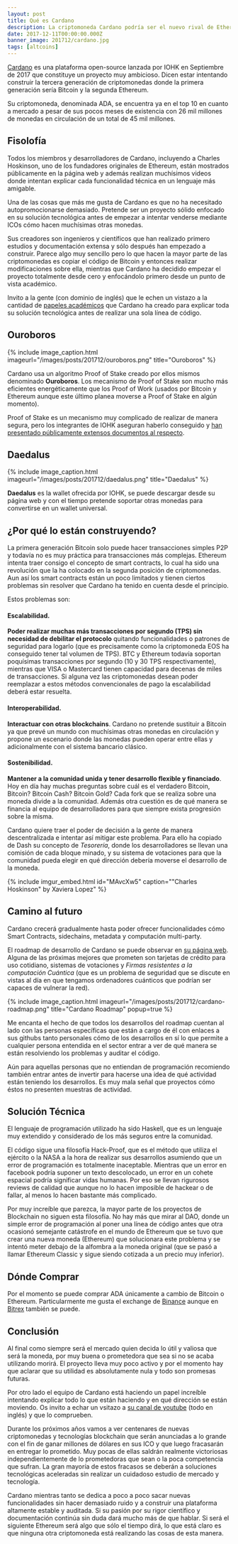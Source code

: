 ```yaml
---
layout: post
title: Qué es Cardano
description: La criptomoneda Cardano podría ser el nuevo rival de Ethereum y su cotización todavía es muy inferior. Veamosla en detalle.
date: 2017-12-11T00:00:00.000Z
banner_image: 201712/cardano.jpg
tags: [altcoins]
---
```


[Cardano](https://www.cardanohub.org/en/home/) es una plataforma open-source lanzada por IOHK en Septiembre de 2017 que constituye un proyecto muy ambicioso. Dicen estar intentando construir la tercera generación de criptomonedas donde la primera generación sería Bitcoin y la segunda Ethereum.

Su criptomoneda, denominada ADA, se encuentra ya en el top 10 en cuanto a mercado a pesar de sus pocos meses de existencia con 26 mil millones de monedas en circulación de un total de 45 mil millones.

<!--more-->

## Fisolofía

Todos los miembros y desarrolladores de Cardano, incluyendo a Charles Hoskinson, uno de los fundadores originales de Ethereum, están mostrados públicamente en la página web y además realizan muchísimos videos donde intentan explicar cada funcionalidad técnica en un lenguaje más amigable.

Una de las cosas que más me gusta de Cardano es que no ha necesitado autopromocionarse demasiado. Pretende ser un proyecto sólido enfocado en su solución tecnológica antes de empezar a intentar venderse mediante ICOs cómo hacen muchísimas otras monedas.

Sus creadores son ingenieros y científicos que han realizado primero estudios y documentación extensa y sólo después han empezado a construir. Parece algo muy sencillo pero lo que hacen la mayor parte de las criptomonedas es copiar el código de Bitcoin y entonces realizar modificaciones sobre ella, mientras que Cardano ha decidido empezar el proyecto totalmente desde cero y enfocándolo primero desde un punto de vista académico.

Invito a la gente (con dominio de inglés) que le echen un vistazo a la cantidad de [papeles académicos](https://www.cardanohub.org/en/academic-papers/) que Cardano ha creado para explicar toda su solución tecnológica antes de realizar una sola línea de código.

## Ouroboros

{% include image_caption.html imageurl="/images/posts/201712/ouroboros.png" title="Ouroboros" %}

Cardano usa un algoritmo Proof of Stake creado por ellos mismos denominado **Ouroboros**. Los mecanismo de Proof of Stake son mucho más eficientes energéticamente que los Proof of Work (usados por Bitcoin y Ethereum aunque este último planea moverse a Proof of Stake en algún momento).

Proof of Stake es un mecanismo muy complicado de realizar de manera segura, pero los integrantes de IOHK aseguran haberlo conseguido y [han presentado públicamente extensos documentos al respecto](https://eprint.iacr.org/2016/889.pdf).

## Daedalus

{% include image_caption.html imageurl="/images/posts/201712/daedalus.png" title="Daedalus" %}

**Daedalus** es la wallet ofrecida por IOHK, se puede descargar desde su página web y con el tiempo pretende soportar otras monedas para convertirse en un wallet universal.

## ¿Por qué lo están construyendo?

La primera generación Bitcoin solo puede hacer transacciones simples P2P y todavía no es muy práctica para transacciones más complejas. Ethereum intenta traer consigo el concepto de smart contracts, lo cual ha sido una revolución que la ha colocado en la segunda posición de criptomonedas. Aun así los smart contracts están un poco limitados y tienen ciertos problemas sin resolver que Cardano ha tenido en cuenta desde el principio.

Estos problemas son:

#### Escalabilidad.
**Poder realizar muchas más transacciones por segundo (TPS) sin necesidad de debilitar el protocolo** quitando funcionalidades o patrones de seguridad para logarlo (que es precisamente como la criptomoneda EOS ha conseguido tener tal volumen de TPS). BTC y Ethereum todavía soportan poquísimas transacciones por segundo (10 y 30 TPS respectivamente), mientras que VISA o Mastercard tienen capacidad para decenas de miles de transacciones. Si alguna vez las criptomonedas desean poder reemplazar a estos métodos convencionales de pago la escalabilidad deberá estar resuelta.

#### Interoperabilidad.
**Interactuar con otras blockchains**. Cardano no pretende sustituir a Bitcoin ya que prevé un mundo con muchísimas otras monedas en circulación y propone un escenario donde las monedas pueden operar entre ellas y adicionalmente con el sistema bancario clásico.

#### Sostenibilidad.
**Mantener a la comunidad unida y tener desarrollo flexible y financiado**. Hoy en día hay muchas preguntas sobre cuál es el verdadero Bitcoin, Bitcoin? Bitcoin Cash? Bitcoin Gold? Cada fork que se realiza sobre una moneda divide a la comunidad. Además otra cuestión es de qué manera se financia al equipo de desarrolladores para que siempre exista progresión sobre la misma.

Cardano quiere traer el poder de decisión a la gente de manera descentralizada e intentar así mitigar este problema. Para ello ha copiado de Dash su concepto de *Tesorería*, donde los desarrolladores se llevan una comisión de cada bloque minado, y su sistema de votaciones para que la comunidad pueda elegir en qué dirección debería moverse el desarrollo de la moneda.

{% include imgur_embed.html id="MAvcXw5" caption="&quot;Charles Hoskinson&quot; by Xaviera Lopez" %}

## Camino al futuro

Cardano crecerá gradualmente hasta poder ofrecer funcionalidades cómo Smart Contracts, sidechains, metadata y computación multi-party.

El roadmap de desarrollo de Cardano se puede observar en [su página web](https://cardanoroadmap.com/). Alguna de las próximas mejores que prometen son tarjetas de crédito para uso cotidiano, sistemas de votaciones y *Firmas resistentes a la computación Cuántica* (que es un problema de seguridad que se discute en vistas al día en que tengamos ordenadores cuánticos que podrían ser capaces de vulnerar la red).

{% include image_caption.html imageurl="/images/posts/201712/cardano-roadmap.png" title="Cardano Roadmap" popup=true %}

Me encanta el hecho de que todos los desarrollos del roadmap cuentan al lado con las personas específicas que están a cargo de él con enlaces a sus githubs tanto personales cómo de los desarrollos en sí lo que permite a cualquier persona entendida en el sector entrar a ver de qué manera se están resolviendo los problemas y auditar el código.

Aún para aquellas personas que no entiendan de programación recomiendo también entrar antes de invertir para hacerse una idea de qué actividad están teniendo los desarrollos. Es muy mala señal que proyectos cómo éstos no presenten muestras de actividad.

## Solución Técnica

El lenguaje de programación utilizado ha sido Haskell, que es un lenguaje muy extendido y considerado de los más seguros entre la comunidad.

El código sigue una filosofía Hack-Proof, que es el método que utiliza el ejército o la NASA a la hora de realizar sus desarrollos asumiendo que un error de programación es totalmente inaceptable. Mientras que un error en facebook podría suponer un texto descolocado, un error en un cohete espacial podría significar vidas humanas. Por eso se llevan rigurosos reviews de calidad que aunque no lo hacen imposible de hackear o de fallar, al menos lo hacen bastante más complicado.

Por muy increíble que parezca, la mayor parte de los proyectos de Blockchain no siguen esta filosofía. No hay más que mirar al DAO, donde un simple error de programación al poner una línea de código antes que otra ocasionó semejante catástrofe en el mundo de Ethereum que se tuvo que crear una nueva moneda (Ethereum) que solucionara este problema y se intentó meter debajo de la alfombra a la moneda original (que se pasó a llamar Ethereum Classic y sigue siendo cotizada a un precio muy inferior).

## Dónde Comprar

Por el momento se puede comprar ADA únicamente a cambio de Bitcoin o Ethereum. Particularmente me gusta el exchange de [Binance](https://www.binance.com/) aunque en [Bitrex](https://bittrex.com/) también se puede.

## Conclusión

Al final como siempre será el mercado quien decida lo útil y valiosa que será la moneda, por muy buena o prometedora que sea si no se acaba utilizando morirá. El proyecto lleva muy poco activo y por el momento hay que aclarar que su utilidad es absolutamente nula y todo son promesas futuras.

Por otro lado el equipo de Cardano está haciendo un papel increíble intentando explicar todo lo que están haciendo y en qué dirección se están moviendo. Os invito a echar un vsitazo a [su canal de youtube](https://www.youtube.com/channel/UCBJ0p9aCW-W82TwNM-z3V2w) (todo en inglés) y que lo comprueben.

Durante los próximos años vamos a ver centenares de nuevas criptomonedas y tecnologías blockchain que serán anunciadas a lo grande con el fin de ganar millones de dólares en sus ICO y que luego fracasarán en entregar lo prometido. Muy pocas de ellas saldrán realmente victoriosas independientemente de lo prometedoras que sean o la poca competencia que sufran. La gran mayoría de estos fracasos se deberán a soluciones tecnológicas aceleradas sin realizar un cuidadoso estudio de mercado y tecnología.

Cardano mientras tanto se dedica a poco a poco sacar nuevas funcionalidades sin hacer demasiado ruido y a construir una plataforma altamente estable y auditada. Si su pasión por su rigor científico y documentación continúa sin duda dará mucho más de que hablar. Si será el siguiente Ethereum será algo que sólo el tiempo dirá, lo que está claro es que ninguna otra criptomoneda está realizando las cosas de esta manera.


